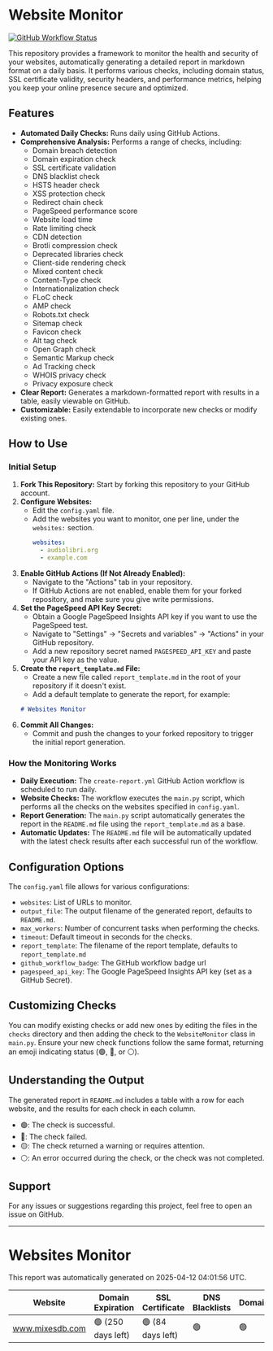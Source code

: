 # Website Monitor

[![GitHub Workflow Status](https://github.com/fabriziosalmi/websites-monitor/actions/workflows/create-report.yml/badge.svg)](https://github.com/fabriziosalmi/websites-monitor/actions/workflows/create-report.yml)

This repository provides a framework to monitor the health and security of your websites, automatically generating a detailed report in markdown format on a daily basis. It performs various checks, including domain status, SSL certificate validity, security headers, and performance metrics, helping you keep your online presence secure and optimized.

## Features

-   **Automated Daily Checks:** Runs daily using GitHub Actions.
-   **Comprehensive Analysis:** Performs a range of checks, including:
    -   Domain breach detection
    -   Domain expiration check
    -   SSL certificate validation
    -   DNS blacklist check
    -   HSTS header check
    -   XSS protection check
    -   Redirect chain check
    -   PageSpeed performance score
    -   Website load time
    -   Rate limiting check
    -   CDN detection
    -   Brotli compression check
    -   Deprecated libraries check
    -   Client-side rendering check
    -    Mixed content check
    -   Content-Type check
    -    Internationalization check
    -   FLoC check
    -    AMP check
    -   Robots.txt check
    -   Sitemap check
    -   Favicon check
    -   Alt tag check
    -   Open Graph check
    -   Semantic Markup check
    -   Ad Tracking check
    -   WHOIS privacy check
    -   Privacy exposure check
-   **Clear Report:** Generates a markdown-formatted report with results in a table, easily viewable on GitHub.
-   **Customizable:** Easily extendable to incorporate new checks or modify existing ones.

## How to Use

### Initial Setup

1.  **Fork This Repository:** Start by forking this repository to your GitHub account.
2.  **Configure Websites:**
    *   Edit the `config.yaml` file.
    *   Add the websites you want to monitor, one per line, under the `websites:` section.
        ```yaml
        websites:
          - audiolibri.org
          - example.com
        ```
3.  **Enable GitHub Actions (If Not Already Enabled):**
    *   Navigate to the "Actions" tab in your repository.
    *   If GitHub Actions are not enabled, enable them for your forked repository, and make sure you give write permissions.
4.  **Set the PageSpeed API Key Secret:**
    *   Obtain a Google PageSpeed Insights API key if you want to use the PageSpeed test.
    *   Navigate to "Settings" -> "Secrets and variables" -> "Actions" in your GitHub repository.
    *   Add a new repository secret named `PAGESPEED_API_KEY` and paste your API key as the value.
5.  **Create the `report_template.md` File:**
    *   Create a new file called `report_template.md` in the root of your repository if it doesn't exist.
    *   Add a default template to generate the report, for example:
    ```markdown
    # Websites Monitor
    ```
6.  **Commit All Changes:**
    *   Commit and push the changes to your forked repository to trigger the initial report generation.

### How the Monitoring Works

-   **Daily Execution:** The `create-report.yml` GitHub Action workflow is scheduled to run daily.
-   **Website Checks:** The workflow executes the `main.py` script, which performs all the checks on the websites specified in `config.yaml`.
-   **Report Generation:** The `main.py` script automatically generates the report in the `README.md` file using the `report_template.md` as a base.
-   **Automatic Updates:** The `README.md` file will be automatically updated with the latest check results after each successful run of the workflow.

## Configuration Options

The `config.yaml` file allows for various configurations:

-   `websites`: List of URLs to monitor.
-   `output_file`: The output filename of the generated report, defaults to `README.md`.
-   `max_workers`: Number of concurrent tasks when performing the checks.
-   `timeout`: Default timeout in seconds for the checks.
-   `report_template`: The filename of the report template, defaults to `report_template.md`
-   `github_workflow_badge`: The GitHub workflow badge url
-    `pagespeed_api_key`: The Google PageSpeed Insights API key (set as a GitHub Secret).

## Customizing Checks

You can modify existing checks or add new ones by editing the files in the `checks` directory and then adding the check to the `WebsiteMonitor` class in `main.py`. Ensure your new check functions follow the same format, returning an emoji indicating status (🟢, 🔴, or ⚪).

## Understanding the Output

The generated report in `README.md` includes a table with a row for each website, and the results for each check in each column.

-  🟢: The check is successful.
-  🔴: The check failed.
-  🟡: The check returned a warning or requires attention.
-  ⚪: An error occurred during the check, or the check was not completed.

## Support

For any issues or suggestions regarding this project, feel free to open an issue on GitHub.

---


# Websites Monitor


This report was automatically generated on 2025-04-12 04:01:56 UTC.

| Website | Domain Expiration | SSL Certificate | DNS Blacklists | DomainsBlacklists | HSTS | XSS Protection | Redirect chains | Pagespeed | Load Time | Rate Limiting | CDN | Brotli | Deprecated Libraries | Client Rendering | Mixed Content | Content-Type | i18n | FLoC | AMP | Robots.txt | Sitemap | Favicon | Alt Tags | Open Graph | Semantic Markup | Ad Tracking | WHOIS Privacy | Privacy Exposure |
|---------|---|---|---|---|---|---|---|---|---|---|---|---|---|---|---|---|---|---|---|---|---|---|---|---|---|---|---|---|
www.mixesdb.com | 🟢 (250 days left) | 🟢 (84 days left) | 🟢 | 🟢 | 🔴 | 🔴 | 🔴 | 97 | 🟢 | 🔴 | 🟢 | 🟢 | 🟢 | 🔴 | 🟢 | 🟢 | 🟢 | 🔴 | 🔴 | 🟢 | 🔴 | 🟢 | 🟢 | 🔴 | 🔴 | 🟢 | 🔴 | 🟢 |
